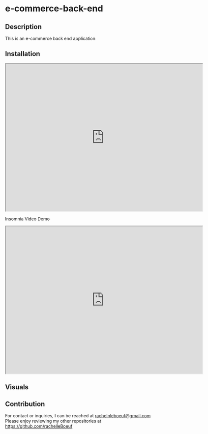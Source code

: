 # e-commerce-back-end

## Description

This is an e-commerce back end application

## Installation

<iframe src="https://drive.google.com/file/d/1AqGVy2lEXIHPKKc5MB5kZY5_gIq0Q1fT/preview" width="640" height="480"></iframe>

Insomnia Video Demo

<iframe src="https://drive.google.com/file/d/1HVP_t4OlSgcSwjr6P-S3zdrffMw-_jOQ/preview" width="640" height="480"></iframe>

## Visuals

## Contribution

For contact or inquiries, I can be reached at rachelnleboeuf@gmail.com
Please enjoy reviewing my other repositories at https://github.com/rachelleBoeuf


